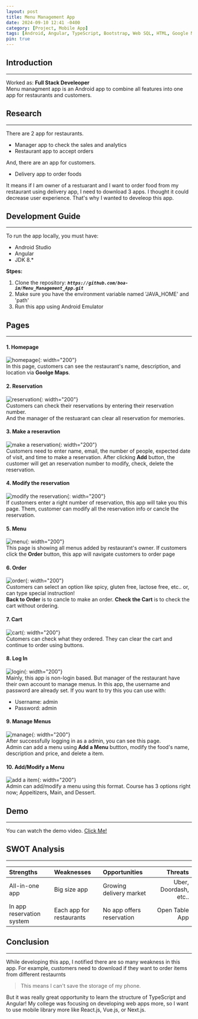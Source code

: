 ```yaml
---
layout: post
title: Menu Management App
date: 2024-09-10 12:41 -0400
category: [Project, Mobile App]
tags: [Android, Angular, TypeScript, Bootstrap, Web SQL, HTML, Google Map API]
pin: true
---
```


## Introduction
---
Worked as: **Full Stack Develeoper**   
Menu managment app is an Android app to combine all features into one app for restaurants and customers.

## Research
---
There are 2 app for restaurants.
- Manager app to check the sales and analytics
- Restaurant app to accept orders

And, there are an app for customers.
- Delivery app to order foods

It means if I am owner of a restuarant and I want to order food from my restaurant using delivery app, I need to download 3 apps. I thought it could decrease user experience. That's why I wanted to develeop this app.

## Development Guide
---
To run the app locally, you must have:
- Android Studio
- Angular
- JDK 8.*

**Stpes:**
1. Clone the repository:
**_`https://github.com/boa-im/Menu_Management_App.git`_**
2. Make sure you have the environment variable named 'JAVA_HOME' and 'path'
3. Run this app using Android Emulator 

## Pages
---
#### 1. Homepage
![homepage](https://raw.githubusercontent.com/boa-im/Menu_Management_App/master/img/1.png){: width="200"}   
In this page, customers can see the restaurant's name, description, and location via **Goolge Maps**.

#### 2. Reservation
![reservation](https://raw.githubusercontent.com/boa-im/Menu_Management_App/master/img/2.png){: width="200"}   
Customers can check their reservations by entering their reservation number.   
And the manager of the restuarant can clear all reservation for memories.

#### 3. Make a reseravtion
![make a reservation](https://raw.githubusercontent.com/boa-im/Menu_Management_App/master/img/3.png){: width="200"}   
Customers need to enter name, email, the number of people, expected date of visit, and time to make a reservation.
After clicking **Add** button, the customer will get an reservation number to modify, check, delete the reservation.

#### 4. Modify the reservation
![modify the reservation](https://raw.githubusercontent.com/boa-im/Menu_Management_App/master/img/4.png){: width="200"}      
If customers enter a right number of reservation, this app will take you this page.
Them, customer can modify all the reservation info or cancle the reservation.

#### 5. Menu
![menu](https://raw.githubusercontent.com/boa-im/Menu_Management_App/master/img/5.png){: width="200"}   
This page is showing all menus added by restaurant's owner.
If customers click the **Order** button, this app will navigate customers to order page

#### 6. Order
![order](https://raw.githubusercontent.com/boa-im/Menu_Management_App/master/img/6.png){: width="200"}   
Customers can select an option like spicy, gluten free, lactose free, etc..
or, can type special instruction!   
**Back to Order** is to cancle to make an order. **Check the Cart** is to check the cart without ordering.

#### 7. Cart
![cart](https://raw.githubusercontent.com/boa-im/Menu_Management_App/master/img/7.png){: width="200"}   
Cutomers can check what they ordered. They can clear the cart and continue to order using buttons.

#### 8. Log In
![login](https://raw.githubusercontent.com/boa-im/Menu_Management_App/master/img/8.png){: width="200"}   
Mainly, this app is non-login based. But manager of the restaurant have their own account to manage menus.
In this app, the username and password are already set.
If you want to try this you can use with:
- Username: admin
- Password: admin

#### 9. Manage Menus
![manage](https://raw.githubusercontent.com/boa-im/Menu_Management_App/master/img/9.png){: width="200"}   
After successfully logging in as a admin, you can see this page.   
Admin can add a menu using **Add a Menu** buttton, modify the food's name, description and price, and delete a item.

#### 10. Add/Modify a Menu
![add a item](https://raw.githubusercontent.com/boa-im/Menu_Management_App/master/img/10.png){: width="200"}   
Admin can add/modify a menu using this format. Course has 3 options right now; Appeitizers, Main, and Dessert.

## Demo
---
You can watch the demo video. 
<a href="https://drive.google.com/file/d/1PnR5tDLSYYv5vBsd2ymkVH4h51ItoHrp/view?usp=sharing" target="_blank">Click Me!</a>

## SWOT Analysis
---

| Strengths | Weaknesses | Opportunities | Threats |
| :-------- | :-------- | :--------- | --------: |
| All-in-one app | Big size app | Growing delivery market | Uber, Doordash, etc.. |
| In app reservation system | Each app for restaurants | No app offers reservation | Open Table App |

## Conclusion
---
While developing this app, I notified there are so many weakness in this app.
For example, customers need to download if they want to order items from different restaurnts
> This means I can't save the storage of my phone.   

But it was really great opportunity to learn the structure of TypeScript and Angular!
My college was focusing on developing web apps more, so I want to use mobile library more like React.js, Vue.js, or Next.js.
